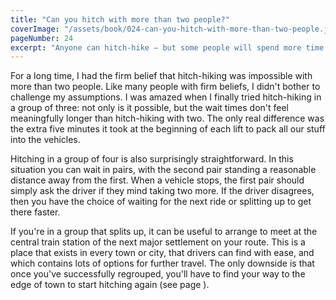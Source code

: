 ```yaml
---
title: "Can you hitch with more than two people?"
coverImage: "/assets/book/024-can-you-hitch-with-more-than-two-people.jpg"
pageNumber: 24
excerpt: "Anyone can hitch-hike – but some people will spend more time waiting than others."
---
```


For a long time, I had the firm belief that hitch-hiking was impossible with more than two people. Like many people with firm beliefs, I didn't bother to challenge my assumptions. I was amazed when I finally tried hitch-hiking in a group of three: not only is it possible, but the wait times don't feel meaningfully longer than hitch-hiking with two. The only real difference was the extra five minutes it took at the beginning of each lift to pack all our stuff into the vehicles.

Hitching in a group of four is also surprisingly straightforward. In this situation you can wait in pairs, with the second pair standing a reasonable distance away from the first. When a vehicle stops, the first pair should simply ask the driver if they mind taking two more. If the driver disagrees, then you have the choice of waiting for the next ride or splitting up to get there faster.

If you're in a group that splits up, it can be useful to arrange to meet at the central train station of the next major settlement on your route. This is a place that exists in every town or city, that drivers can find with ease, and which contains lots of options for further travel. The only downside is that once you've successfully regrouped, you'll have to find your way to the edge of town to start hitching again (see page ).
